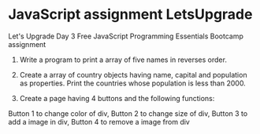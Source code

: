# JavaScript assignment LetsUpgrade
Let's Upgrade Day 3 Free JavaScript Programming Essentials Bootcamp assignment

1. Write a program to print a array of five names in reverses order.

2. Create a array of country objects having name, capital and population as properties. Print the countries whose population is less than 2000.

3. Create a page having 4 buttons and the following functions:

Button 1 to change color of div, Button 2 to change size of div, Button 3 to add a image in div, Button 4 to remove a image from div
